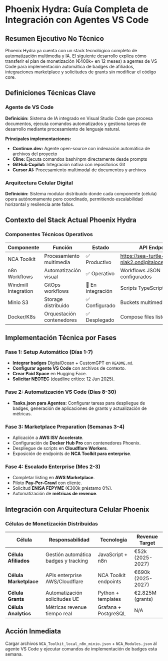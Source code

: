 # Phoenix Hydra: Guía Completa de Integración con Agentes VS Code

## Resumen Ejecutivo No Técnico

Phoenix Hydra ya cuenta con un stack tecnológico completo de automatización multimedia y IA. El siguiente desarrollo explica cómo transferir el plan de monetización (€400k+ en 12 meses) a agentes de VS Code para implementación automática de badges de afiliados, integraciones marketplace y solicitudes de grants sin modificar el código core.

## Definiciones Técnicas Clave

### Agente de VS Code
**Definición:** Sistema de IA integrado en Visual Studio Code que procesa documentos, ejecuta comandos automatizados y gestiona tareas de desarrollo mediante procesamiento de lenguaje natural.

**Principales implementaciones:**
- **Continue.dev:** Agente open-source con indexación automática de archivos del proyecto
- **Cline:** Ejecuta comandos bash/npm directamente desde prompts
- **GitHub Copilot:** Integración nativa con repositorios Git
- **Cursor AI:** Procesamiento multimodal de documentos y archivos

### Arquitectura Celular Digital
**Definición:** Sistema modular distribuido donde cada componente (célula) opera autónomamente pero coordinado, permitiendo escalabilidad horizontal y resilencia ante fallos.

## Contexto del Stack Actual Phoenix Hydra

### Componentes Técnicos Operativos

| Componente           | Función                  | Estado          | API Endpoint                                       |
| -------------------- | ------------------------ | --------------- | -------------------------------------------------- |
| NCA Toolkit          | Procesamiento multimedia | ✅ Productivo   | https://sea-turtle-app-nlak2.ondigitalocean.app/v1/ |
| n8n Workflows        | Automatización visual    | ✅ Operativo    | Workflows JSON configurados                        |
| Windmill Integration | GitOps workflows         | 🔄 En integración | Scripts TypeScript/Python                          |
| Minio S3             | Storage distribuido      | ✅ Configurado  | Buckets multimedia                                 |
| Docker/K8s           | Orquestación contenedores| ✅ Desplegado   | Compose files listos                               |

## Implementación Técnica por Fases

### Fase 1: Setup Automático (Días 1-7)
- **Integrar badges** DigitalOcean + CustomGPT en `README.md`.
- **Configurar agente VS Code** con archivos de contexto.
- **Crear Paid Space** en Hugging Face.
- **Solicitar NEOTEC** (deadline crítico: 12 Jun 2025).

### Fase 2: Automatización VS Code (Días 8-30)
- **Tasks.json para Agentes:** Configurar tareas para despliegue de badges, generación de aplicaciones de grants y actualización de métricas.

### Fase 3: Marketplace Preparation (Semanas 3-4)
- Aplicación a **AWS ISV Accelerate**.
- Configuración de **Docker Hub Pro** con contenedores Phoenix.
- Despliegue de scripts en **Cloudflare Workers**.
- Exposición de endpoints de **NCA Toolkit para enterprise**.

### Fase 4: Escalado Enterprise (Mes 2-3)
- Completar listing en **AWS Marketplace**.
- Piloto **Pay-Per-Crawl** con cliente.
- Solicitud **ENISA FEPYME** (€300k préstamo 0%).
- Automatización de **métricas de revenue**.

## Integración con Arquitectura Celular Phoenix

### Células de Monetización Distribuidas

| Célula             | Responsabilidad                        | Tecnología                  | Revenue Target      |
| ------------------ | -------------------------------------- | --------------------------- | ------------------- |
| **Célula Afiliados** | Gestión automática badges y tracking   | JavaScript + n8n            | €52k (2025-2027)    |
| **Célula Marketplace** | APIs enterprise AWS/Cloudflare         | NCA Toolkit endpoints       | €690k (2025-2027)   |
| **Célula Grants**    | Automatización solicitudes UE          | Python + templates          | €2.825M (grants)    |
| **Célula Analytics** | Métricas revenue tiempo real           | Grafana + PostgreSQL        | N/A                 |

## Acción Inmediata
Cargar archivos `NCA_Toolkit_local_n8n_minio.json` + `NCA_Modules.json` al agente VS Code y ejecutar comandos de implementación de badges esta semana.
